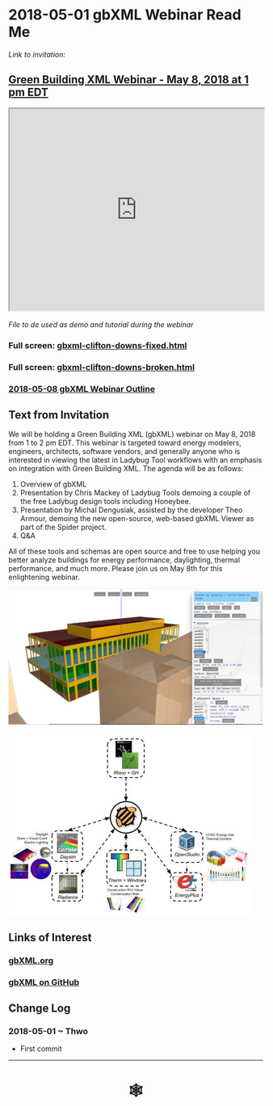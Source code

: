 <span style=display:none; >[You are now in a GitHub source code view - click this link to view Read Me file as a web page](http://www.ladybug.tools/spider/index.html#gbxml-viewer/2018-05-08-gbxml-webinar/README.md "View file as a web page." ) </span>

# 2018-05-01 gbXML Webinar Read Me

_Link to invitation:_

## [Green Building XML Webinar - May 8, 2018 at 1 pm EDT]( http://myemail.constantcontact.com/Announcing-a-gbXML-Webinar-on-Tuesday--May-8--2018-at-1-pm-EST.html?soid=1103133034893&aid=ZlDypohgPPc )

<iframe class=iframeReadMe src=https://rawgit.com/ladybug-tools/spider/master/gbxml-viewer/#../../2018-05-08-gbxml-webinar/gbxml-clifton-downs-fixed.xml width=100% height=400px >Iframes are not displayed on github.com</iframe>

_File to de used as demo and tutorial during the webinar_

### Full screen: [gbxml-clifton-downs-fixed.html]( https://rawgit.com/ladybug-tools/spider/master/gbxml-viewer/#../../2018-05-08-gbxml-webinar/gbxml-clifton-downs-fixed.xml )


### Full screen: [gbxml-clifton-downs-broken.html]( https://rawgit.com/ladybug-tools/spider/master/gbxml-viewer/#../../2018-05-08-gbxml-webinar/gbxml-clifton-downs-broken.xml )


### [2018-05-08 gbXML Webinar Outline]( http://www.ladybug.tools/spider/#gbxml-viewer/2018-05-08-gbxml-webinar/2018-05-08-gbxml-webinar-outline.html )


## Text from Invitation

We will be holding a Green Building XML (gbXML) webinar on May 8, 2018 from 1 to 2 pm EDT. This webinar is targeted toward energy modelers, engineers, architects, software vendors, and generally anyone who is interested in viewing the latest in Ladybug Tool workflows with an emphasis on integration with Green Building XML. The agenda will be as follows:

1. Overview of gbXML
2. Presentation by Chris Mackey of Ladybug Tools demoing a couple of the free Ladybug design tools including Honeybee.
3. Presentation by Michal Dengusiak, assisted by the developer Theo Armour, demoing the new open-source, web-based gbXML Viewer as part of the Spider project.
4. Q&A

All of these tools and schemas are open source and free to use helping you better analyze buildings for energy performance, daylighting, thermal performance, and much more. Please join us on May 8th for this enlightening webinar.

![]( gbXMLViewer_LadybugTools.jpg )

![]( PluginDiagrams5.jpg )

## Links of Interest

### [gbXML.org]( http://www.gbxml.org/ )

### [gbXML on GitHub]( https://github.com/greenbuildingxml/ )


## Change Log

### 2018-05-01 ~ Thwo

* First commit

***

# <center title="hello!" ><a href=javascript:window.scrollTo(0,0); style=text-decoration:none; > &#x1f578; </a></center>



